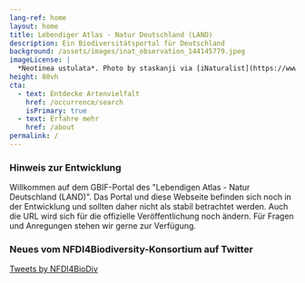 ```yaml
---
lang-ref: home
layout: home
title: Lebendiger Atlas - Natur Deutschland (LAND)
description: Ein Biodiversitätsportal für Deutschland
background: /assets/images/inat_observation_144145779.jpeg
imageLicense: |
  *Neotinea ustulata*. Photo by staskanji via [iNaturalist](https://www.inaturalist.org/observations/144145779)
height: 80vh
cta:
  - text: Entdecke Artenvielfalt
    href: /occurrence/search
    isPrimary: true
  - text: Erfahre mehr
    href: /about
permalink: /
---
```


### Hinweis zur Entwicklung

Willkommen auf dem GBIF-Portal des "Lebendigen Atlas - Natur Deutschland (LAND)". Das Portal und diese Webseite befinden sich noch in der Entwicklung und sollten daher nicht als stabil betrachtet werden. Auch die URL wird sich für die offizielle Veröffentlichung noch ändern. Für Fragen und Anregungen stehen wir gerne zur Verfügung.



### Neues vom NFDI4Biodiversity-Konsortium auf Twitter

<a class="twitter-timeline" data-height="600" href="https://twitter.com/NFDI4BioDiv?ref_src=twsrc%5Etfw">Tweets by NFDI4BioDiv</a> <script async src="https://platform.twitter.com/widgets.js" charset="utf-8"></script> 
